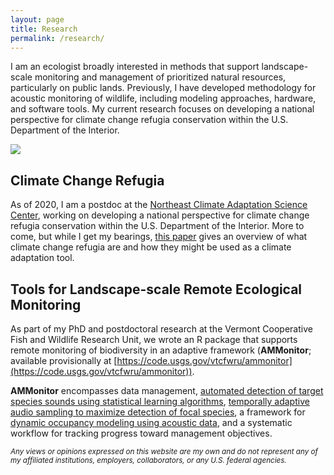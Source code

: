 ```yaml
---
layout: page
title: Research
permalink: /research/
---
```


I am an ecologist broadly interested in methods that support landscape-scale monitoring and management of prioritized natural resources, particularly on public lands. Previously, I have developed methodology for acoustic monitoring of wildlife, including modeling approaches, hardware, and software tools. My current research focuses on developing a national perspective for climate change refugia conservation within the U.S. Department of the Interior.

![](http://cbalantic.github.io/images/research1.JPG)

## Climate Change Refugia 
As of 2020, I am a postdoc at the [Northeast Climate Adaptation Science Center](https://necsc.umass.edu/), working on developing a national perspective for climate change refugia conservation within the U.S. Department of the Interior. More to come, but while I get my bearings, [this paper](https://journals.plos.org/plosone/article?id=10.1371/journal.pone.0159909) gives an overview of what climate change refugia are and how they might be used as a climate adaptation tool.

## Tools for Landscape-scale Remote Ecological Monitoring
As part of my PhD and postdoctoral research at the Vermont Cooperative Fish and Wildlife Research Unit, we wrote an R package that supports remote monitoring of biodiversity in an adaptive framework (**AMMonitor**; available provisionally at [https://code.usgs.gov/vtcfwru/ammonitor](https://code.usgs.gov/vtcfwru/ammonitor)). 

**AMMonitor** encompasses data management, [automated detection of target species sounds using statistical learning algorithms](https://www.tandfonline.com/doi/full/10.1080/09524622.2019.1605309), [temporally adaptive audio sampling to maximize detection of focal species](https://onlinelibrary.wiley.com/doi/full/10.1002/ece3.5579), a framework for [dynamic occupancy modeling using acoustic data](https://esajournals.onlinelibrary.wiley.com/doi/abs/10.1002/eap.1854), and a systematic workflow for tracking progress toward management objectives.


<sub> *Any views or opinions expressed on this website are my own and do not represent any of my affiliated institutions, employers, collaborators, or any U.S. federal agencies.* </sub>
